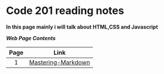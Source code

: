 # Code 201 reading notes
**In this page mainly i will talk about HTML,CSS and Javascript**

***Web Page Contents***

|Page            | Link 
|   :----------: | :----------:    |
| 1  | [Mastering-Markdown](https://mahmoudzeidan10.github.io/learning-journal/Mastering-Markdown)  

